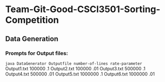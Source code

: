 # Team-Git-Good-CSCI3501-Sorting-Competition

## Data Generation
### Prompts for Output files:
`java DataGenerator Outputfile number-of-lines rate-parameter`
Output1.txt 100000 .1
Output2.txt 100000 .01
Output3.txt 500000 .1
Output4.txt 500000 .01
Output5.txt 1000000 .1
Output6.txt 1000000 .01

